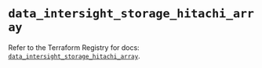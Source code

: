 # `data_intersight_storage_hitachi_array`

Refer to the Terraform Registry for docs: [`data_intersight_storage_hitachi_array`](https://registry.terraform.io/providers/ciscodevnet/intersight/1.0.71/docs/data-sources/storage_hitachi_array).
